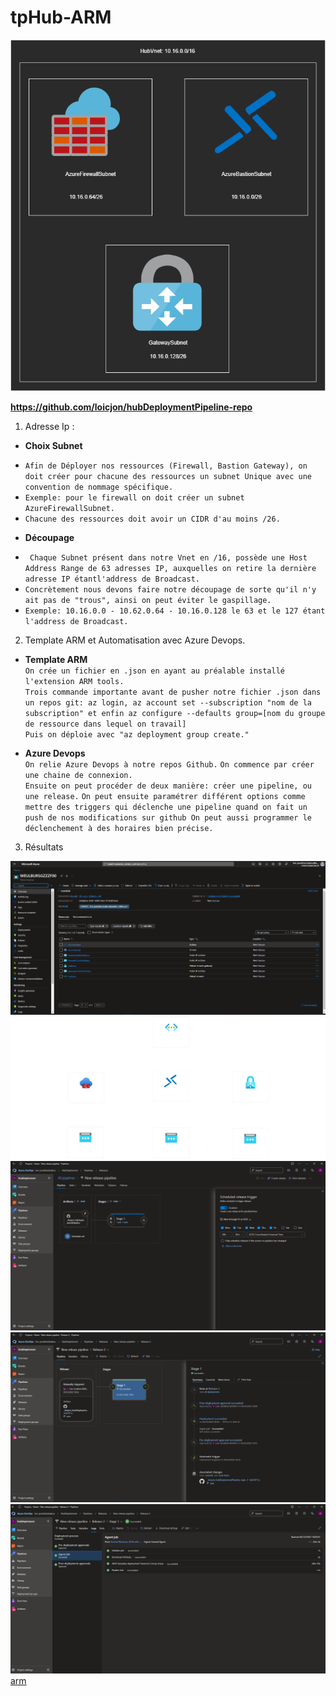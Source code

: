 # tpHub-ARM

![Hub](./Hub.drawio.png)  

__https://github.com/loicjon/hubDeploymentPipeline-repo__

1. Adresse Ip :

* __Choix Subnet__  
- `Afin de Déployer nos ressources (Firewall, Bastion Gateway), on doit créer pour chacune des ressources un subnet Unique avec une convention de nommage spécifique.`  
- `Exemple: pour le firewall on doit créer un subnet AzureFirewallSubnet.`  
- `Chacune des ressources doit avoir un CIDR d'au moins /26.`

* __Découpage__  
- ` Chaque Subnet présent dans notre Vnet en /16, possède une Host Address Range de 63 adresses IP, auxquelles on retire la dernière adresse IP étantl'address de Broadcast.`  
- `Concrètement nous devons faire notre découpage de sorte qu'il n'y ait pas de "trous", ainsi on peut éviter le gaspillage.`
- `Exemple: 10.16.0.0 - 10.62.0.64 - 10.16.0.128 le 63 et le 127 étant l'address de Broadcast.`  

2. Template ARM et Automatisation avec Azure Devops.  


* __Template ARM__  
`On crée un fichier en .json en ayant au préalable installé l'extension ARM tools.`  
`Trois commande importante avant de pusher notre fichier .json dans un repos git: az login, az account set --subscription "nom de la subscription" et enfin az configure --defaults group=[nom du groupe de ressource dans lequel on travail]`  
`Puis on déploie avec "az deployment group create." `  

* __Azure Devops__  
`On relie Azure Devops à notre repos Github.`
`On commence par créer une chaine de connexion.`  
`Ensuite on peut procéder de deux manière: créer une pipeline, ou une release.`
`On peut ensuite paramétrer différent options comme mettre des triggers qui déclenche une pipeline quand on fait un push de nos modifications sur github On peut aussi programmer le déclenchement à des horaires bien précise.`  


3. Résultats  

![Ressources](./ressourcesAzure.png) ![ressource](./WEULBURSGZZZF00.png) ![Schedule](./schedule.png) ![pipeline](./pipeline.png) ![pipeline2](./pipeline2.png) [arm](./arm.png)